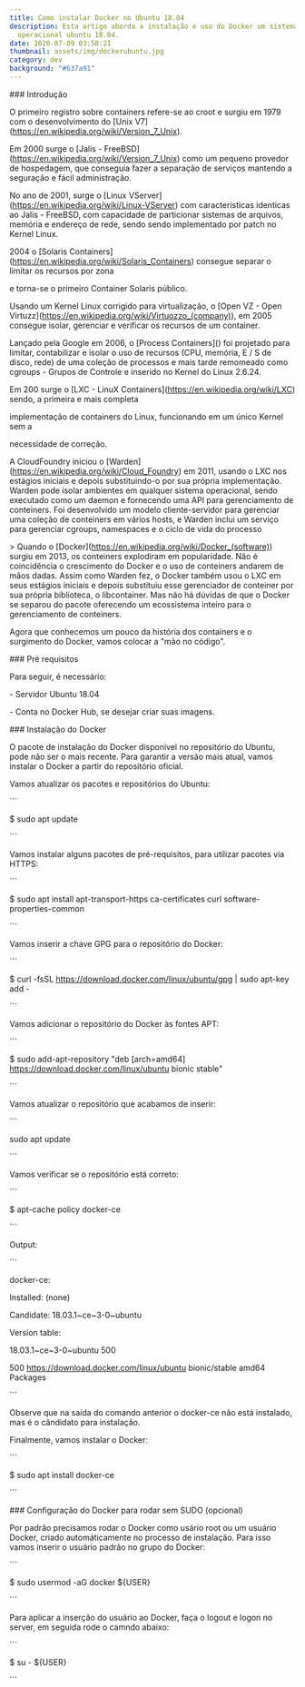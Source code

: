 ```yaml
---
title: Como instalar Docker no Ubuntu 18.04
description: Esta artigo aborda a instalação e uso do Docker um sistema
  operacional ubuntu 18.04.
date: 2020-07-09 03:58:21
thumbnail: assets/img/dockerubuntu.jpg
category: dev
background: "#637a91"
---
```

\### Introdução



O primeiro registro sobre containers refere-se ao croot e surgiu em 1979 com o desenvolvimento do \[Unix V7](https://en.wikipedia.org/wiki/Version_7_Unix).



Em 2000 surge o \[Jalis - FreeBSD](https://en.wikipedia.org/wiki/Version_7_Unix) como um pequeno provedor de hospedagem, que conseguia fazer a separação de serviços mantendo a seguração e fácil administração.



No ano de 2001, surge o \[Linux VServer](https://en.wikipedia.org/wiki/Linux-VServer) com caracteristicas identicas ao Jalis - FreeBSD, com capacidade de particionar sistemas de arquivos, memória e endereço de rede, sendo sendo implementado por patch no Kernel Linux.



2004 o \[Solaris Containers](https://en.wikipedia.org/wiki/Solaris_Containers) consegue separar o limitar os recursos por zona

e torna-se o primeiro Container Solaris público.



Usando um Kernel Linux corrigido para virtualização, o \[Open VZ - Open Virtuzz](https://en.wikipedia.org/wiki/Virtuozzo_(company)), em 2005 consegue isolar, gerenciar e verificar os recursos de um container.



Lançado pela Google em 2006, o \[Process Containers]() foi projetado para limitar, contabilizar e isolar o uso de recursos (CPU, memória, E / S de disco, rede) de uma coleção de processos e mais tarde remomeado como cgroups - Grupos de Controle e inserido no Kernel do Linux 2.6.24.



Em 200 surge o \[LXC - LinuX Containers](https://en.wikipedia.org/wiki/LXC) sendo, a primeira e mais completa

implementação de containers do Linux, funcionando em um único Kernel sem a

necessidade de correção.



A CloudFoundry iniciou o \[Warden](https://en.wikipedia.org/wiki/Cloud_Foundry) em 2011, usando o LXC nos estágios iniciais e depois substituindo-o por sua própria implementação. Warden pode isolar ambientes em qualquer sistema operacional, sendo executado como um daemon e fornecendo uma API para gerenciamento de conteiners. Foi desenvolvido um modelo cliente-servidor para gerenciar uma coleção de conteiners em vários hosts, e Warden inclui um serviço para gerenciar cgroups, namespaces e o ciclo de vida do processo



\> Quando o \[Docker](https://en.wikipedia.org/wiki/Docker_(software)) surgiu em 2013, os conteiners explodiram em popularidade. Não é coincidência o crescimento do Docker e o uso de conteiners andarem de mãos dadas. Assim como Warden fez, o Docker também usou o LXC em seus estágios iniciais e depois substituiu esse gerenciador de conteiner por sua própria biblioteca, o libcontainer. Mas não há dúvidas de que o Docker se separou do pacote oferecendo um ecossistema inteiro para o gerenciamento de conteiners.



Agora que conhecemos um pouco da história dos containers e o surgimento do Docker, vamos colocar a "mão no código".



\### Pré requisitos



Para seguir, é necessário:

\- Servidor Ubuntu 18.04

\- Conta no Docker Hub, se desejar criar suas imagens.



\### Instalação do Docker



O pacote de instalação do Docker disponível no repositório do Ubuntu, pode não ser o mais recente. Para garantir a versão mais atual, vamos instalar o Docker a partir do repositório oficial.



Vamos atualizar os pacotes e repositórios do Ubuntu:

\`\``

$ sudo apt update

\`\``

Vamos instalar alguns pacotes de pré-requisitos, para utilizar pacotes via HTTPS:

\`\``

$ sudo apt install apt-transport-https ca-certificates curl software-properties-common

\`\``

Vamos inserir a chave GPG para o repositório do Docker:

\`\``

$ curl -fsSL https://download.docker.com/linux/ubuntu/gpg | sudo apt-key add -

\`\``

Vamos adicionar o repositório do Docker às fontes APT:

\`\``

$ sudo add-apt-repository "deb \[arch=amd64] https://download.docker.com/linux/ubuntu bionic stable"

\`\``

Vamos atualizar o repositório que acabamos de inserir:

\`\``

sudo apt update

\`\``

Vamos verificar se o repositório está correto:

\`\``

$ apt-cache policy docker-ce

\`\``

Output:

\`\``

docker-ce:

Installed: (none)

Candidate: 18.03.1\~ce\~3-0~ubuntu

Version table:

18.03.1\~ce\~3-0~ubuntu 500

500 https://download.docker.com/linux/ubuntu bionic/stable amd64 Packages

\`\``

Observe que na saída do comando anterior o docker-ce não está instalado, mas é o cândidato para instalação.



Finalmente, vamos instalar o Docker:

\`\``

$ sudo apt install docker-ce

\`\``



\### Configuração do Docker para rodar sem SUDO (opcional)



Por padrão precisamos rodar o Docker como usário root ou um usuário Docker, criado automáticamente no processo de instalação. Para isso vamos inserir o usuário padrão no grupo do Docker:

\`\``

$ sudo usermod -aG docker ${USER}

\`\``

Para aplicar a inserção do usuário ao Docker, faça o logout e logon no server, em seguida rode o camndo abaixo:

\`\``

$ su - ${USER}

\`\``